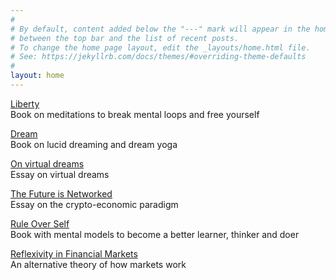 ```yaml
---
#
# By default, content added below the "---" mark will appear in the home page
# between the top bar and the list of recent posts.
# To change the home page layout, edit the _layouts/home.html file.
# See: https://jekyllrb.com/docs/themes/#overriding-theme-defaults
#
layout: home
---
```


[Liberty](https://link.com.de/liberty)
<br>
Book on meditations to break mental loops and free yourself

[Dream](https://link.com.de/dream)
<br>
Book on lucid dreaming and dream yoga

[On virtual dreams](https://link.com.de/virtualdreams)
<br>
Essay on virtual dreams

[The Future is Networked](https://link.com.de/futurenetworked)
<br>
Essay on the crypto-economic paradigm

[Rule Over Self](https://link.com.de/ruleoverself)
<br>
Book with mental models to become a better learner, thinker and doer
<br>

[Reflexivity in Financial Markets](https://link.com.de/reflexivity)
<br>
An alternative theory of how markets work


